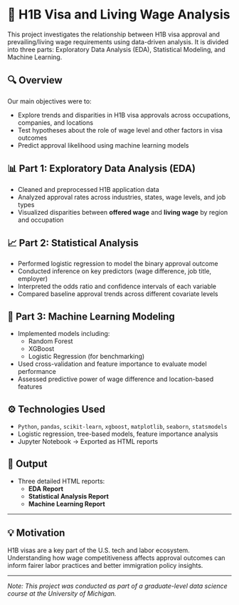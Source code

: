 # 🧾 H1B Visa and Living Wage Analysis

This project investigates the relationship between H1B visa approval and prevailing/living wage requirements using data-driven analysis. It is divided into three parts: Exploratory Data Analysis (EDA), Statistical Modeling, and Machine Learning.

## 🔍 Overview
Our main objectives were to:
- Explore trends and disparities in H1B visa approvals across occupations, companies, and locations
- Test hypotheses about the role of wage level and other factors in visa outcomes
- Predict approval likelihood using machine learning models

## 📊 Part 1: Exploratory Data Analysis (EDA)
- Cleaned and preprocessed H1B application data
- Analyzed approval rates across industries, states, wage levels, and job types
- Visualized disparities between **offered wage** and **living wage** by region and occupation

## 📈 Part 2: Statistical Analysis
- Performed logistic regression to model the binary approval outcome
- Conducted inference on key predictors (wage difference, job title, employer)
- Interpreted the odds ratio and confidence intervals of each variable
- Compared baseline approval trends across different covariate levels

## 🤖 Part 3: Machine Learning Modeling
- Implemented models including:
  - Random Forest
  - XGBoost
  - Logistic Regression (for benchmarking)
- Used cross-validation and feature importance to evaluate model performance
- Assessed predictive power of wage difference and location-based features

## ⚙️ Technologies Used
- `Python`, `pandas`, `scikit-learn`, `xgboost`, `matplotlib`, `seaborn`, `statsmodels`
- Logistic regression, tree-based models, feature importance analysis
- Jupyter Notebook → Exported as HTML reports

## 📁 Output
- Three detailed HTML reports:
  - **EDA Report**
  - **Statistical Analysis Report**
  - **Machine Learning Report**

---

## 💡 Motivation
H1B visas are a key part of the U.S. tech and labor ecosystem. Understanding how wage competitiveness affects approval outcomes can inform fairer labor practices and better immigration policy insights.

---

*Note: This project was conducted as part of a graduate-level data science course at the University of Michigan.*
